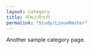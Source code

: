 ```yaml
---
layout: category
title: 리눅스마스터
permalink: "Study/LinuxMaster"
---
```


Another sample category page.
